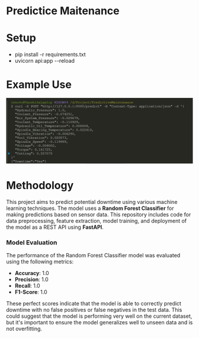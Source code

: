 # Predictice Maitenance

# Setup

- pip install -r requirements.txt
- uvicorn api:app --reload

# Example Use

![alt text](image.png)

# Methodology

This project aims to predict potential downtime using various machine learning techniques. The model uses a **Random Forest Classifier** for making predictions based on sensor data. This repository includes code for data preprocessing, feature extraction, model training, and deployment of the model as a REST API using **FastAPI**.

### Model Evaluation

The performance of the Random Forest Classifier model was evaluated using the following metrics:

- **Accuracy**: 1.0
- **Precision**: 1.0
- **Recall**: 1.0
- **F1-Score**: 1.0

These perfect scores indicate that the model is able to correctly predict downtime with no false positives or false negatives in the test data. This could suggest that the model is performing very well on the current dataset, but it's important to ensure the model generalizes well to unseen data and is not overfitting.
